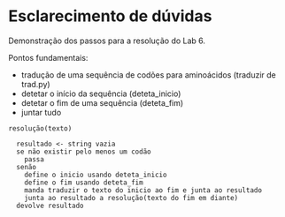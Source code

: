 # Esclarecimento de dúvidas

Demonstração dos passos para a resolução do Lab 6.

Pontos fundamentais:

+ tradução de uma sequência de codões para aminoácidos (traduzir de trad.py)
+ detetar o início da sequência (deteta_inicio)
+ detetar o fim de uma sequência (deteta_fim)
+ juntar tudo
```
resolução(texto)

  resultado <- string vazia
  se não existir pelo menos um codão 
    passa
  senão 
    define o inicio usando deteta_inicio
    define o fim usando deteta_fim
    manda traduzir o texto do inicio ao fim e junta ao resultado
    junta ao resultado a resolução(texto do fim em diante)
  devolve resultado



